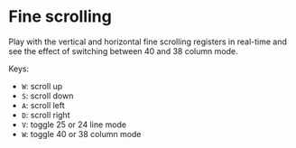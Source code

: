 
# Fine scrolling

Play with the vertical and horizontal fine scrolling registers in real-time and see the effect of switching between 40 and 38 column mode.

Keys:

  - `W`: scroll up
  - `S`: scroll down
  - `A`: scroll left
  - `D`: scroll right
  - `V`: toggle 25 or 24 line mode
  - `W`: toggle 40 or 38 column mode

